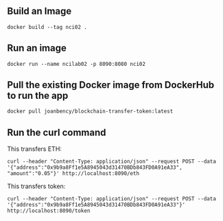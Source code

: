 ## Build an Image ##

```docker build --tag nci02 .```


## Run an image ##

```docker run --name ncilab02 -p 8090:8080 nci02```


## Pull the existing Docker image from DockerHub to run the app ##

```docker pull joanbency/blockchain-transfer-token:latest```

## Run the curl command ##

This transfers ETH:

```curl --header "Content-Type: application/json" --request POST --data '{"address":"0x9b9a8Ff1e5A8945043d31470BDb843FD0A91eA33", "amount":"0.05"}' http://localhost:8090/eth```

This transfers token:

```curl --header "Content-Type: application/json" --request POST --data '{"address":"0x9b9a8Ff1e5A8945043d31470BDb843FD0A91eA33"}' http://localhost:8090/token```

